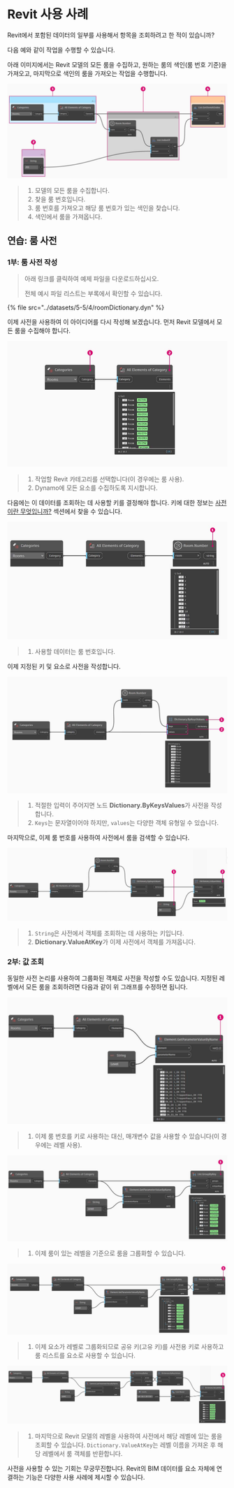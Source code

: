 # Revit 사용 사례

Revit에서 포함된 데이터의 일부를 사용해서 항목을 조회하려고 한 적이 있습니까?

다음 예와 같이 작업을 수행할 수 있습니다.

아래 이미지에서는 Revit 모델의 모든 룸을 수집하고, 원하는 룸의 색인(룸 번호 기준)을 가져오고, 마지막으로 색인의 룸을 가져오는 작업을 수행합니다.

![](../images/5-5/4/dictionary-collectroominrevitmodel.jpg)

> 1. 모델의 모든 룸을 수집합니다.
> 2. 찾을 룸 번호입니다.
> 3. 룸 번호를 가져오고 해당 룸 번호가 있는 색인을 찾습니다.
> 4. 색인에서 룸을 가져옵니다.

## 연습: 룸 사전

### 1부: 룸 사전 작성

> 아래 링크를 클릭하여 예제 파일을 다운로드하십시오.
>
> 전체 예시 파일 리스트는 부록에서 확인할 수 있습니다.

{% file src="../datasets/5-5/4/roomDictionary.dyn" %}

이제 사전을 사용하여 이 아이디어를 다시 작성해 보겠습니다. 먼저 Revit 모델에서 모든 룸을 수집해야 합니다.

![](../images/5-5/4/dictionary-exerciseI-01.jpg)

> 1. 작업할 Revit 카테고리를 선택합니다(이 경우에는 룸 사용).
> 2. Dynamo에 모든 요소를 수집하도록 지시합니다.

다음에는 이 데이터를 조회하는 데 사용할 키를 결정해야 합니다. 키에 대한 정보는 [사전이란 무엇입니까?](1-what-is-a-dictionary.md) 섹션에서 찾을 수 있습니다.

![](../images/5-5/4/dictionary-exerciseI-02.jpg)

> 1. 사용할 데이터는 룸 번호입니다.

이제 지정된 키 및 요소로 사전을 작성합니다.

![](../images/5-5/4/dictionary-exerciseI-03.jpg)

> 1. 적절한 입력이 주어지면 노드 **Dictionary.ByKeysValues**가 사전을 작성합니다.
> 2. `Keys`는 문자열이어야 하지만, `values`는 다양한 객체 유형일 수 있습니다.

마지막으로, 이제 룸 번호를 사용하여 사전에서 룸을 검색할 수 있습니다.

![](../images/5-5/4/dictionary-exerciseI-04.jpg)

> 1. `String`은 사전에서 객체를 조회하는 데 사용하는 키입니다.
> 2. **Dictionary.ValueAtKey**가 이제 사전에서 객체를 가져옵니다.

### 2부: 값 조회

동일한 사전 논리를 사용하여 그룹화된 객체로 사전을 작성할 수도 있습니다. 지정된 레벨에서 모든 룸을 조회하려면 다음과 같이 위 그래프를 수정하면 됩니다.

![](../images/5-5/4/dictionary-exerciseII-01.jpg)

> 1. 이제 룸 번호를 키로 사용하는 대신, 매개변수 값을 사용할 수 있습니다(이 경우에는 레벨 사용).

![](../images/5-5/4/dictionary-exerciseII-02.jpg)

> 1. 이제 룸이 있는 레벨을 기준으로 룸을 그룹화할 수 있습니다.

![](../images/5-5/4/dictionary-exerciseII-03.jpg)

> 1. 이제 요소가 레벨로 그룹화되므로 공유 키(고유 키)를 사전용 키로 사용하고 룸 리스트를 요소로 사용할 수 있습니다.

![](../images/5-5/4/dictionary-exerciseII-04.jpg)

> 1. 마지막으로 Revit 모델의 레벨을 사용하여 사전에서 해당 레벨에 있는 룸을 조회할 수 있습니다. `Dictionary.ValueAtKey`는 레벨 이름을 가져온 후 해당 레벨에서 룸 객체를 반환합니다.

사전을 사용할 수 있는 기회는 무궁무진합니다. Revit의 BIM 데이터를 요소 자체에 연결하는 기능은 다양한 사용 사례에 제시할 수 있습니다.
